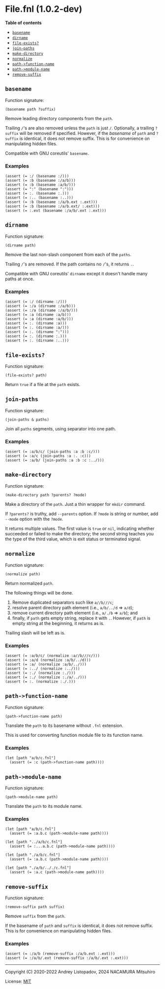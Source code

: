 # File.fnl (1.0.2-dev)

**Table of contents**

- [`basename`](#basename)
- [`dirname`](#dirname)
- [`file-exists?`](#file-exists)
- [`join-paths`](#join-paths)
- [`make-directory`](#make-directory)
- [`normalize`](#normalize)
- [`path->function-name`](#path-function-name)
- [`path->module-name`](#path-module-name)
- [`remove-suffix`](#remove-suffix)

## `basename`
Function signature:

```
(basename path ?suffix)
```

Remove leading directory components from the `path`.

Trailing `/`'s are also removed unless the `path` is just `/`.
Optionally, a trailing `?suffix` will be removed if specified. 
However, if the *basename* of `path` and `?suffix` is identical,
it does not remove suffix.
This is for convenience on manipulating hidden files.

Compatible with GNU coreutils' `basename`.

### Examples

```fennel
(assert (= :/ (basename :/)))
(assert (= :b (basename :/a/b)))
(assert (= :b (basename :a/b/)))
(assert (= ":" (basename ":")))
(assert (= :. (basename :.)))
(assert (= :.. (basename :..)))
(assert (= :b (basename :/a/b.ext :.ext)))
(assert (= :b (basename :/a/b.ext/ :.ext)))
(assert (= :.ext (basename :/a/b/.ext :.ext)))
```

## `dirname`
Function signature:

```
(dirname path)
```

Remove the last non-slash component from each of the `paths`.

Trailing `/`'s are removed. If the path contains no `/`'s, it returns `.`.

Compatible with GNU coreutils' `dirname` except it doesn't handle many paths
at once.

### Examples

```fennel
(assert (= :/ (dirname :/)))
(assert (= :/a (dirname :/a/b)))
(assert (= :/a (dirname :/a/b/)))
(assert (= :a (dirname :a/b)))
(assert (= :a (dirname :a/b/)))
(assert (= :. (dirname :a)))
(assert (= :. (dirname :a/)))
(assert (= :. (dirname ":")))
(assert (= :. (dirname :.)))
(assert (= :. (dirname :..)))
```

## `file-exists?`
Function signature:

```
(file-exists? path)
```

Return `true` if a file at the `path` exists.

## `join-paths`
Function signature:

```
(join-paths & paths)
```

Join all `paths` segments, using separator into one path.

### Examples

```fennel
(assert (= :a/b/c/ (join-paths :a :b :c/)))
(assert (= :a/c (join-paths :a :. :c)))
(assert (= :a/b/ (join-paths :a :b :c :../)))
```

## `make-directory`
Function signature:

```
(make-directory path ?parents? ?mode)
```

Make a directory of the `path`. Just a thin wrapper for `mkdir` command.

If `?parents?` is truthy, add `--parents` option. If `?mode` is string or
number, add `--mode` option with the `?mode`.

It returns multiple values. The first value is `true` or `nil`, indicating
whether succeeded or failed to make the directory; the second string teaches
you the type of the third value, which is exit status or terminated signal.

## `normalize`
Function signature:

```
(normalize path)
```

Return normalized `path`.

The following things will be done.

1. Remove duplicated separators such like `a//b///c`;
3. resolve parent directory path element (i.e., `a/b/../d` => `a/d`);
2. remove current directory path element (i.e., `a/./b` => `a/b`); and
4. finally, if `path` gets empty string, replace it with `.`. However,
   if `path` is empty string at the beginning, it returns as is.

Trailing slash will be left as is.

### Examples

```fennel
(assert (= :a/b/c/ (normalize :a//b///c/)))
(assert (= :a/d (normalize :a/b/../d)))
(assert (= :a/ (normalize :a/b/../)))
(assert (= :../ (normalize :../)))
(assert (= :./ (normalize :./)))
(assert (= :./ (normalize :./a/../)))
(assert (= :. (normalize :./.)))
```

## `path->function-name`
Function signature:

```
(path->function-name path)
```

Translate the `path` to its basename without `.fnl` extension.

This is used for converting function module file to its function name.

### Examples

```fennel
(let [path "a/b/c.fnl"]
  (assert (= :c (path->function-name path))))
```

## `path->module-name`
Function signature:

```
(path->module-name path)
```

Translate the `path` to its module name.

### Examples

```fennel
(let [path "a/b/c.fnl"]
  (assert (= :a.b.c (path->module-name path))))

(let [path "../a/b/c.fnl"]
  (assert (= :...a.b.c (path->module-name path))))

(let [path "./a/b/c.fnl"]
  (assert (= :a.b.c (path->module-name path))))

(let [path "./a/b/.././c.fnl"]
  (assert (= :a.c (path->module-name path))))
```

## `remove-suffix`
Function signature:

```
(remove-suffix path suffix)
```

Remove `suffix` from the `path`.

If the basename of `path` and `suffix` is identical,
it does not remove suffix.
This is for convenience on manipulating hidden files.

### Examples

```fennel
(assert (= :/a/b (remove-suffix :/a/b.ext :.ext)))
(assert (= :/a/b/.ext (remove-suffix :/a/b/.ext :.ext)))
```


---

Copyright (C) 2020-2022 Andrey Listopadov, 2024 NACAMURA Mitsuhiro

License: [MIT](https://git.sr.ht/~m15a/fnldoc/tree/main/item/LICENSE)


<!-- Generated with Fnldoc 1.0.2-dev
     https://sr.ht/~m15a/fnldoc/ -->
